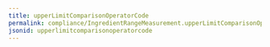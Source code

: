 ```yaml
---
title: upperLimitComparisonOperatorCode
permalink: compliance/IngredientRangeMeasurement.upperLimitComparisonOperatorCode.html
jsonid: upperlimitcomparisonoperatorcode
---
```

